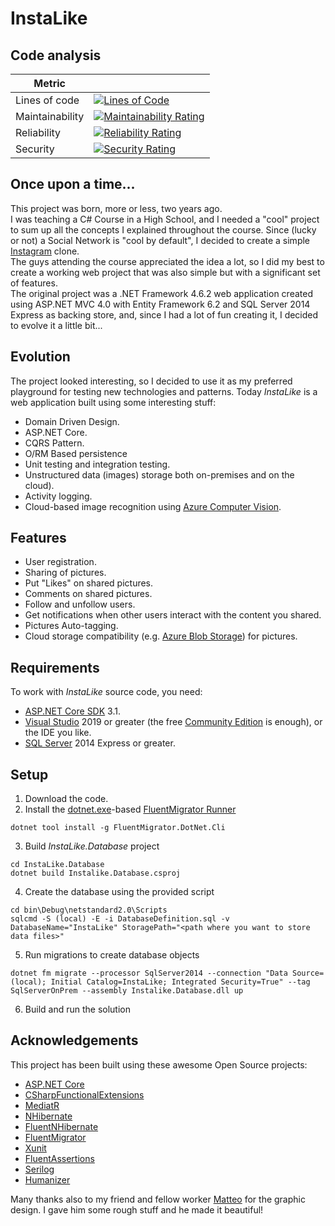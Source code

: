 # InstaLike

## Code analysis 
| Metric |  |
|-----------------|-----------------------------------------------------------------------------------------------------------------------------------------------------------------------------------------------|
| Lines of code | [![Lines of Code](https://sonarcloud.io/api/project_badges/measure?project=albertodall_InstaLike&metric=ncloc)](https://sonarcloud.io/dashboard?id=albertodall_InstaLike) |
| Maintainability | [![Maintainability Rating](https://sonarcloud.io/api/project_badges/measure?project=albertodall_InstaLike&amp;metric=sqale_rating)](https://sonarcloud.io/dashboard?id=albertodall_InstaLike) |
| Reliability | [![Reliability Rating](https://sonarcloud.io/api/project_badges/measure?project=albertodall_InstaLike&metric=reliability_rating)](https://sonarcloud.io/dashboard?id=albertodall_InstaLike) |
| Security | [![Security Rating](https://sonarcloud.io/api/project_badges/measure?project=albertodall_InstaLike&metric=security_rating)](https://sonarcloud.io/dashboard?id=albertodall_InstaLike) |

## Once upon a time...
This project was born, more or less, two years ago.  
I was teaching a C# Course in a High School, and I needed a "cool" project to sum up all the concepts I explained throughout the course.
Since (lucky or not) a Social Network is "cool by default", I decided to create a simple [Instagram](https://www.instagram.com) clone.  
The guys attending the course appreciated the idea a lot, so I did my best to create a working web project that was also simple but with a significant set of features.  
The original project was a .NET Framework 4.6.2 web application created using ASP.NET MVC 4.0 with Entity Framework 6.2 and SQL Server 2014 Express as backing store, and, since I had a lot of fun creating it, I decided to evolve it a little bit...

## Evolution
The project looked interesting, so I decided to use it as my preferred playground for testing new technologies and patterns. Today *InstaLike* is a web application built using some interesting stuff:
 - Domain Driven Design. 
 - ASP.NET Core.
 - CQRS Pattern. 
 - O/RM Based persistence 
 - Unit testing and integration testing. 
 - Unstructured data (images) storage both on-premises and on the cloud).
 - Activity logging.
 - Cloud-based image recognition using [Azure Computer Vision](https://azure.microsoft.com/en-us/services/cognitive-services/computer-vision/).
 
## Features
 - User registration. 
 - Sharing of pictures. 
 - Put "Likes" on shared pictures. 
 - Comments on shared pictures. 
 - Follow and unfollow users. 
 - Get notifications when other users interact with the content you shared.
 - Pictures Auto-tagging.
 - Cloud storage compatibility (e.g. [Azure Blob Storage](https://azure.microsoft.com/en-us/services/storage/blobs)) for pictures.

## Requirements
To work with *InstaLike* source code, you need:
 - [ASP.NET Core SDK](https://dotnet.microsoft.com/download/dotnet-core) 3.1.
 - [Visual Studio](https://visualstudio.microsoft.com/) 2019 or greater (the free [Community Edition](https://visualstudio.microsoft.com/vs/community/) is enough), or the IDE you like.
 - [SQL Server](https://www.microsoft.com/en-us/sql-server/sql-server-downloads) 2014 Express or greater.

## Setup
1. Download the code.
2. Install the [dotnet.exe](https://docs.microsoft.com/en-us/dotnet/core/tools/dotnet)-based [FluentMigrator Runner](https://fluentmigrator.github.io/articles/runners/dotnet-fm.html)
```
dotnet tool install -g FluentMigrator.DotNet.Cli
```
3. Build *InstaLike.Database* project
```
cd InstaLike.Database
dotnet build Instalike.Database.csproj
```
4. Create the database using the provided script
```
cd bin\Debug\netstandard2.0\Scripts
sqlcmd -S (local) -E -i DatabaseDefinition.sql -v DatabaseName="InstaLike" StoragePath="<path where you want to store data files>"
```
5. Run migrations to create database objects
```
dotnet fm migrate --processor SqlServer2014 --connection "Data Source=(local); Initial Catalog=InstaLike; Integrated Security=True" --tag SqlServerOnPrem --assembly Instalike.Database.dll up
```
6. Build and run the solution

## Acknowledgements
This project has been built using these awesome Open Source projects:

- [ASP.NET Core](https://dotnet.microsoft.com/download/dotnet-core)
- [CSharpFunctionalExtensions](https://github.com/vkhorikov/CSharpFunctionalExtensions)
- [MediatR](https://github.com/jbogard/MediatR)
- [NHibernate](https://github.com/nhibernate/nhibernate-core)
- [FluentNHibernate](https://github.com/FluentNHibernate/fluent-nhibernate)
- [FluentMigrator](https://fluentmigrator.github.io)
- [Xunit](https://xunit.net)
- [FluentAssertions](https://fluentassertions.com)
- [Serilog](https://serilog.net)
- [Humanizer](https://github.com/Humanizr/Humanizer)

Many thanks  also to my friend and fellow worker [Matteo](https://github.com/cefla) for the graphic design. I gave him some rough stuff and he made it beautiful!

